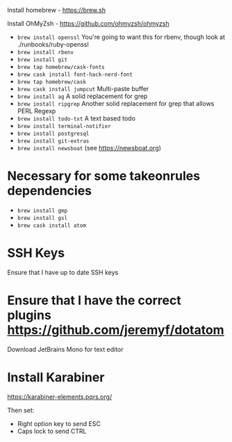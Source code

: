 Install homebrew - https://brew.sh

Install OhMyZsh - https://github.com/ohmyzsh/ohmyzsh

*   `brew install openssl` You're going to want this for rbenv, though look at ./runbooks/ruby-openssl
*   `brew install rbenv`
*   `brew install git`
*   `brew tap homebrew/cask-fonts`
*   `brew cask install font-hack-nerd-font`
*   `brew tap homebrew/cask`
*   `brew cask install jumpcut` Multi-paste buffer
*   `brew install ag` A solid replacement for grep
*   `brew install ripgrep` Another solid replacement for grep that allows PERL Regexp
*   `brew install todo-txt` A text based todo
*   `brew install terminal-notifier`
*   `brew install postgresql`
*   `brew install git-extras`
*   `brew install newsboat` (see https://newsboat.org)

# Necessary for some takeonrules dependencies

*   `brew install gmp`
*   `brew install gsl`
*   `brew cask install atom`

# SSH Keys
Ensure that I have up to date SSH keys

# Ensure that I have the correct plugins https://github.com/jeremyf/dotatom
Download JetBrains Mono for text editor

# Install Karabiner

https://karabiner-elements.pqrs.org/

Then set:

  *  Right option key to send ESC
  *  Caps lock to send CTRL
